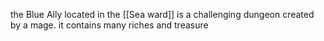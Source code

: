 the Blue Ally located in the [[Sea ward]] is a challenging dungeon created by a mage. it contains many riches and treasure